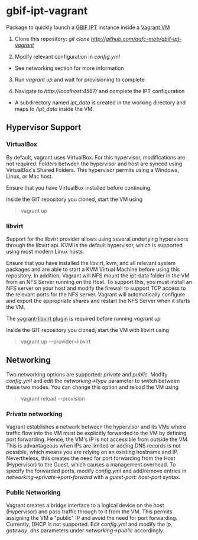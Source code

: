 gbif-ipt-vagrant
================

Package to quickly launch a [GBIF IPT](http://www.gbif.org/ipt) instance inside a [Vagrant VM](https://www.vagrantup.com/)

1) Clone this repository: *git clone http://github.com/aafc-mbb/gbif-ipt-vagrant*

2) Modify relevant configuration in *config.yml*
  * See networking section for more information

3) Run *vagrant up* and wait for provisioning to complete

4) Navigate to *http://localhost:4567/* and complete the IPT configuration
  * A subdirectory named *ipt_data* is created in the working directory and maps to */ipt_data* inside the VM.

Hypervisor Support
------------------

### VirtualBox ###

By default, vagrant uses VirtualBox.  For this hypervisor, modifications are not required.  Folders between the hypervisor and host are synced using VirtualBox's Shared Folders.  This hypervisor permits using a Windows, Linux, or Mac host.

Ensure that you have VirtualBox installed before continuing.

Inside the GIT repository you cloned, start the VM using
> vagrant up

### libvirt ###

Support for the libvirt provider allows using several underlying hypervisors through the libvirt api. KVM is the default hypervisor, which is supported using most modern Linux hosts.

Ensure that you have installed the libvirt, kvm, and all relevant system packages and are able to start a KVM Virtual Machine before using this repository.  In addition, Vagrant will NFS mount the ipt-data folder in the VM from an NFS Server running on the Host.  To support this, you must install an NFS server on your host and modify the firewall to support TCP access to the relevant ports for the NFS server.  Vagrant will automatically configure and export the appropriate shares and restart the NFS Server when it starts the VM.

The [vagrant-libvirt plugin](https://github.com/pradels/vagrant-libvirt) is required before running *vagrant up*

Inside the GIT repository you cloned, start the VM with libvirt using
> vagrant up --provider=libvirt

Networking
----------

Two networking options are supported: *private* and *public*.  Modify *config.yml* and edit the *networking->type* parameter to switch between these two modes.  You can change this option and reload the VM using
> vagrant reload --provision

### Private networking ###

Vagrant establishes a network between the hypervisor and its VMs where traffic flow into the VM must be explicitly forwarded to the VM by defining port forwarding.  Hence, the VM's IP is not accessible from outside the VM.  This is advantageous when IPs are limited or adding DNS records is not possible, which means you are relying on an existing hostname and IP.  Nevertheless, this creates the need for port forwarding from the Host (Hypervisor) to the Guest, which causes a management overhead.  To specify the forwarded ports, modify *config.yml* and add/remove entries in *networking->private->port-forward* with a *guest-port: host-port* syntax.

### Public Networking ###

Vagrant creates a bridge interface to a logical device on the host (Hypervisor) and pass traffic through to it from the VM.  This permits assigning the VM a "public" IP and avoid the need for port forwarding.  Currently, DHCP is not supported.  Edit *config.yml* and modify the *ip*, *gateway*, *dns* parameters under *networking->public* accordingly.
